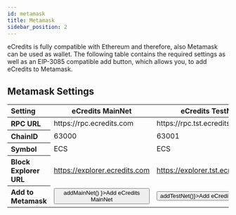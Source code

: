 ```yaml
---
id: metamask
title: Metamask
sidebar_position: 2
---
```


<head>
<script src="/js/metamask.js"></script>
<title>Metamask</title>
</head>

eCredits is fully compatible with Ethereum and therefore, also Metamask can be used as wallet. The following table 
contains the required settings as well as an EIP-3085 compatible add button, which allows you, to add eCredits 
to Metamask.

## Metamask Settings

<table>
<thead>
<tr><th align="left" width="250">Setting</th><th width="250">eCredits MainNet</th><th width="250">eCredits TestNet</th></tr>
</thead>
<tbody>
<tr><th align="left">RPC URL</th><td>https://rpc.ecredits.com</td><td>https://rpc.tst.ecredits.com</td></tr>
<tr><th align="left">ChainID</th><td>63000</td><td>63001</td></tr>
<tr><th align="left">Symbol</th><td>ECS</td><td>ECS</td></tr>
<tr><th align="left">Block Explorer URL</th><td><a href="https://explorer.ecredits.com">https://explorer.ecredits.com</a></td><td><a href="https://explorer.tst.ecredits.com">https://explorer.tst.ecredits.com</a></td></tr>
<tr><th align="left">Add to Metamask</th><td><button href="#" onClick={ () => addMainNet() }>Add eCredits MainNet</button></td><td><button href="#" onClick={() => addTestNet()}>Add eCredits TestNet</button></td></tr>
</tbody>
</table>
